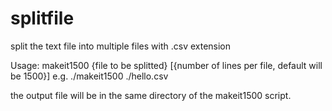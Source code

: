 # splitfile
split the text file into multiple files with .csv extension

Usage: makeit1500 {file to be splitted} [{number of lines per file, default will be 1500}]
e.g. ./makeit1500 ./hello.csv


the output file will be in the same directory of the makeit1500 script.
